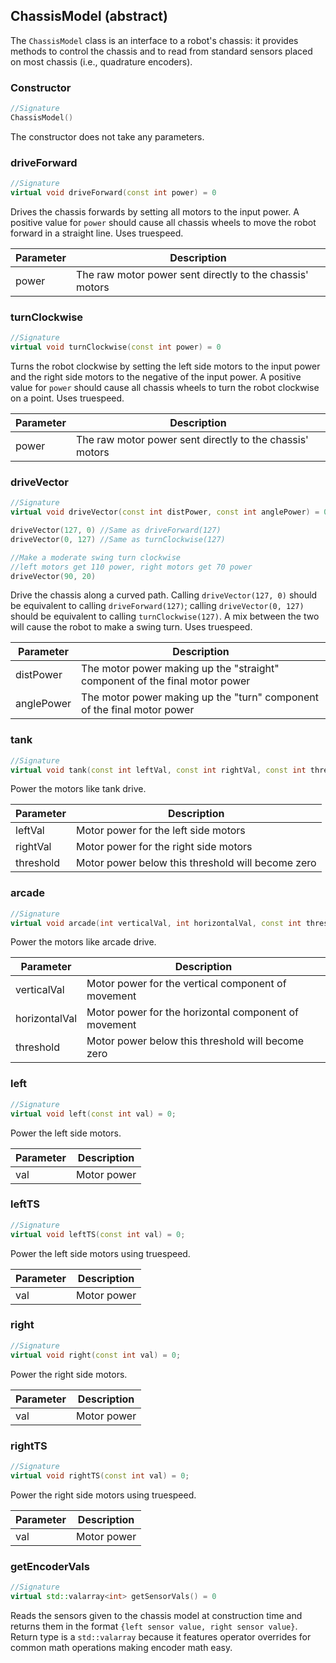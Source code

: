 ## ChassisModel (abstract)

The `ChassisModel` class is an interface to a robot's chassis: it provides methods to control the chassis and to read from standard sensors placed on most chassis (i.e., quadrature encoders).

### Constructor

```c++
//Signature
ChassisModel()
```

The constructor does not take any parameters.

### driveForward

```c++
//Signature
virtual void driveForward(const int power) = 0
```

Drives the chassis forwards by setting all motors to the input power. A positive value for `power` should cause all chassis wheels to move the robot forward in a straight line. Uses truespeed.

Parameter | Description
----------|------------
power | The raw motor power sent directly to the chassis' motors

### turnClockwise

```c++
//Signature
virtual void turnClockwise(const int power) = 0
```

Turns the robot clockwise by setting the left side motors to the input power and the right side motors to the negative of the input power. A positive value for `power` should cause all chassis wheels to turn the robot clockwise on a point. Uses truespeed.

Parameter | Description
----------|------------
power | The raw motor power sent directly to the chassis' motors

### driveVector

```c++
//Signature
virtual void driveVector(const int distPower, const int anglePower) = 0

driveVector(127, 0) //Same as driveForward(127)
driveVector(0, 127) //Same as turnClockwise(127)

//Make a moderate swing turn clockwise
//left motors get 110 power, right motors get 70 power
driveVector(90, 20)
```

Drive the chassis along a curved path. Calling `driveVector(127, 0)` should be equivalent to calling `driveForward(127)`; calling `driveVector(0, 127)` should be equivalent to calling `turnClockwise(127)`. A mix between the two will cause the robot to make a swing turn. Uses truespeed.

Parameter | Description
----------|------------
distPower | The motor power making up the "straight" component of the final motor power
anglePower | The motor power making up the "turn" component of the final motor power

### tank

```c++
//Signature
virtual void tank(const int leftVal, const int rightVal, const int threshold = 0) = 0;
```

Power the motors like tank drive.

Parameter | Description
----------|------------
leftVal | Motor power for the left side motors
rightVal | Motor power for the right side motors
threshold | Motor power below this threshold will become zero

### arcade

```c++
//Signature
virtual void arcade(int verticalVal, int horizontalVal, const int threshold = 0) = 0;
```

Power the motors like arcade drive.

Parameter | Description
----------|------------
verticalVal | Motor power for the vertical component of movement
horizontalVal | Motor power for the horizontal component of movement
threshold | Motor power below this threshold will become zero

### left

```c++
//Signature
virtual void left(const int val) = 0;
```

Power the left side motors.

Parameter | Description
----------|------------
val | Motor power

### leftTS

```c++
//Signature
virtual void leftTS(const int val) = 0;
```

Power the left side motors using truespeed.

Parameter | Description
----------|------------
val | Motor power

### right

```c++
//Signature
virtual void right(const int val) = 0;
```

Power the right side motors.

Parameter | Description
----------|------------
val | Motor power

### rightTS

```c++
//Signature
virtual void rightTS(const int val) = 0;
```

Power the right side motors using truespeed.

Parameter | Description
----------|------------
val | Motor power

### getEncoderVals

```c++
//Signature
virtual std::valarray<int> getSensorVals() = 0
```

Reads the sensors given to the chassis model at construction time and returns them in the format `{left sensor value, right sensor value}`. Return type is a `std::valarray` because it features operator overrides for common math operations making encoder math easy.
